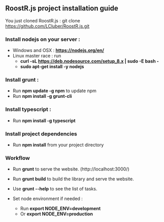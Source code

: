 ## RoostR.js project installation guide

You just cloned RoostR.js : git clone https://github.com/LCluber/RoostR.js.git


### Install nodejs on your server :
  - Windows and OSX : **https://nodejs.org/en/**
  - Linux master race : run
    - **curl -sL https://deb.nodesource.com/setup_8.x | sudo -E bash -**
    - **sudo apt-get install -y nodejs**


### Install grunt :
  - Run **npm update -g npm** to update npm
  - Run **npm install -g grunt-cli**


### Install typescript :
  - Run **npm install -g typescript**


### Install project dependencies
  - Run **npm install** from your project directory


### Workflow
  - Run **grunt** to serve the website. (http://localhost:3000/)
  - Run **grunt build** to build the library and serve the website.
  - Use **grunt --help** to see the list of tasks.

  - Set node environment if needed :
    - Run **export NODE_ENV=development**
    - Or **export NODE_ENV=production**
